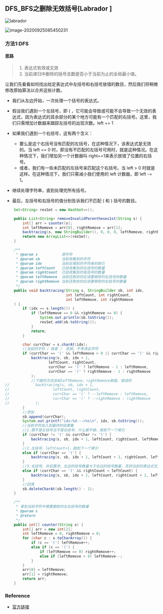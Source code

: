 ## DFS_BFS之删除无效括号[Labrador ]

![labrador](D:\Dev\SrcCode\geek-algorithm-leetcode\src\main\leetcode_manuscripts\dfs_bfs\un-classify\DFS_BFS之删除无效括号[].assets\labrador.jpg)

![image-20200925085450231](D:\Dev\SrcCode\geek-algorithm-leetcode\src\main\leetcode_manuscripts\dfs_bfs\un-classify\DFS_BFS之删除无效括号[].assets\image-20200925085450231.png)

### 方法1:DFS

#### 思路

> 1. 表达式有效或无效
> 2. 当前递归中删除的括号总数是否小于当前为止的全局最小值。

让我们先看看如何找出给定表达式中左括号和右括号放错的数目，然后我们将稍微修改原始算法以合并这些计数。

- 我们从左边开始，一次处理一个括号的表达式。

- 假设我们遇到一个左括号，即 ( ，它可能会导致或可能不会导致一个无效的表达式，因为表达式的其余部分的某个地方可能有一个匹配的右括号。这里，我们只需增加计数器来跟踪左括号的出现次数。left += 1
- 如果我们遇到一个右括号，这有两个含义：
  - 要么是这个右括号没有匹配的左括号，在这种情况下，该表达式是无效的。当 left == 0 时，即没有不匹配的左括号可用时，就是这种情况。在这种情况下，我们增加另一个计数器叫 right+=1来表示放错了位置的右括号。
  - 或者，我们有一些未匹配的左括号来匹配这个右括号。当 left > 0 时就是这样。在这种情况下，我们只需减小我们使用的 left 计数器，即 left -= 1。
- 继续处理字符串，直到处理完所有括号。
- 最后，左括号和右括号的值分别告诉我们不匹配 ( 和 ) 括号的数目。

```java
    Set<String> resSet = new HashSet<>();

    public List<String> removeInvalidParentheses1st(String s) {
        int[] arr = counter(s);
        int leftRemove = arr[0], rightRemove = arr[1];
        backtracing(s, new StringBuilder(), 0, 0, 0, leftRemove, rightRemove);
        return new ArrayList<>(resSet);
    }

    /**
     * @param s           源字符
     * @param sb          当前收集到的字符
     * @param idx         当前处理到的字符串的索引
     * @param leftCount   已经收集到的左括号的数量
     * @param rightCount  已经收集到的有括号的数量
     * @param leftRemove  当前还剩余的应该要移除的左括号的数量
     * @param rightRemove 当前还剩余的应该要移除的右括号的数量
     */
    public void backtracing(String s, StringBuilder sb, int idx,
                            int leftCount, int rightCount,
                            int leftRemove, int rightRemove
    ) {
        if (idx == s.length()) {
            if (leftRemove == 0 && rightRemove == 0) {
                System.out.println(sb.toString());
                resSet.add(sb.toString());
            }
            return;
        }

        char currChar = s.charAt(idx);
        //当前的字符（ 或者 ） 丢掉，不考虑此字符
        if (currChar == '(' && leftRemove > 0 || currChar == ')' && rightRemove > 0) {
            backtracing(s, sb, idx + 1,
                    leftCount, rightCount,
                    currChar == '(' ? leftRemove - 1 : leftRemove,
                    currChar == ')' ? rightRemove - 1 : rightRemove
            );
            //下面的方法会给leftRemove，rightRemove赋值，错误的
//            backtracing(s, sb, idx + 1,
//                    leftCount, rightCount,
//                    currChar == '(' ? --leftRemove : leftRemove,
//                    currChar == ')' ? --rightRemove : rightRemove
//            );
        }
        //添加
        sb.append(currChar);
        System.out.printf("idx:%d--->%s\n", idx, sb.toString());
        //当前字符加入到最终的结果集
        //1.既不是左括号也不是右括号，什么都不做，跳到下一个索引
        if (currChar != '(' && currChar != ')') {
            backtracing(s, sb, idx + 1, leftCount, rightCount, leftRemove, rightRemove);
        }
        //2.左括号，leftCount+1，跳到下一个索引
        else if (currChar == '(') {
            backtracing(s, sb, idx + 1, leftCount + 1, rightCount, leftRemove, rightRemove);
        }
        //3.右括号，并且要求，左边的括号数量大于右边的括号数量，否则当前的表达式无意义，rightCount+1，跳到下一个索引
        else if (currChar == ')' && rightCount < leftCount) {
            backtracing(s, sb, idx + 1, leftCount, rightCount + 1, leftRemove, rightRemove);
        }
        //回溯
        sb.deleteCharAt(sb.length() - 1);
    }

    /**
     * 拿到当前字符中需要删除的左右括号的数量
     * @param s
     * @return
     */
    public int[] counter(String s) {
        int[] arr = new int[2];
        int leftRemove = 0, rightRemove = 0;
        for (char c : s.toCharArray()) {
            if (c == '(') leftRemove++;
            else if (c == ')') {
                if (leftRemove == 0) rightRemove++;
                else if (leftRemove > 0) leftRemove--;
            }
        }
        arr[0] = leftRemove;
        arr[1] = rightRemove;
        return arr;
    }
```



### Reference

- [官方链接](https://leetcode-cn.com/problems/remove-invalid-parentheses/solution/shan-chu-wu-xiao-de-gua-hao-by-leetcode/)